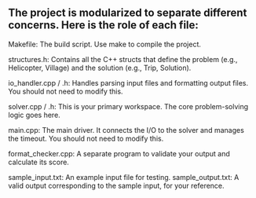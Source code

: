 ## The project is modularized to separate different concerns. Here is the role of each file:

Makefile: The build script. Use make to compile the project.

structures.h: Contains all the C++ structs that define the problem (e.g., Helicopter, Village) and the solution (e.g., Trip, Solution).

io_handler.cpp / .h: Handles parsing input files and formatting output files. You should not need to modify this.

solver.cpp / .h: This is your primary workspace. The core problem-solving logic goes here.

main.cpp: The main driver. It connects the I/O to the solver and manages the timeout. You should not need to modify this.

format_checker.cpp: A separate program to validate your output and calculate its score.

sample_input.txt: An example input file for testing.
sample_output.txt: A valid output corresponding to the sample input, for your reference.